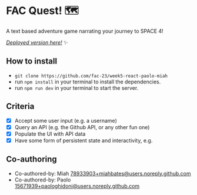 # FAC Quest! 🗺️

A text based adventure game narrating your journey to SPACE 4!

[*Deployed version here!*](https://sleepy-meitner-5e2ffb.netlify.app/) :sparkles:

## How to install
* `git clone https://github.com/fac-23/week5-react-paolo-miah`
* run `npm install` in your terminal to install the dependencies.
* run `npm run dev` in your terminal to start the server.

## Criteria 
- [x] Accept some user input (e.g. a username)
- [x] Query an API (e.g. the Github API, or any other fun one)
- [x] Populate the UI with API data
- [x] Have some form of persistent state and interactivity, e.g.

## Co-authoring
* Co-authored-by: Miah <78933903+miahbates@users.noreply.github.com>
* Co-authored-by: Paolo <15671939+paologhidoni@users.noreply.github.com>

